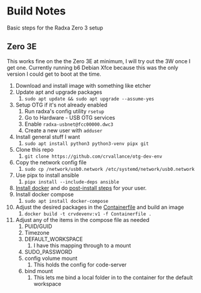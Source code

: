 # Build Notes

Basic steps for the Radxa Zero 3 setup

## Zero 3E

This works fine on the the Zero 3E at minimum, I will try out the 3W once I get one. Currently running b6 Debian Xfce because this was the only version I could get to boot at the time.

1. Download and install image with something like etcher
2. Update apt and upgrade packages
   1. `sudo apt update && sudo apt upgrade --assume-yes`
3. Setup OTG if it's not already enabled
   1. Run radxa's config utility `rsetup`
   2. Go to Hardware - USB OTG services
   3. Enable `radxa-usbnet@fcc00000.dwc3`
   4. Create a new user with `adduser`
4. Install general stuff I want
   1. `sudo apt install python3 python3-venv pipx git`
5. Clone this repo
   1. `git clone https://github.com/crvallance/otg-dev-env`
6. Copy the network config file
   1. `sudo cp /network/usb0.network /etc/systemd/network/usb0.network`
7. Use pipx to install ansible
   1. `pipx install --include-deps ansible`
8. [Install docker](https://docs.docker.com/engine/install/debian/#install-using-the-repository) and do [post-install steps](https://docs.docker.com/engine/install/linux-postinstall/#manage-docker-as-a-non-root-user) for your user.
9. Install docker compose
   1. `sudo apt install docker-compose`
10. Adjust the desired packages in the [Containerfile](/code-server-docker/Containerfile) and build an image
    1. `docker build -t crvdevenv:v1 -f Containerfile .`
11. Adjust any of the items in the compose file as needed
    1. PUID/GUID
    2. Timezone
    3. DEFAULT_WORKSPACE
        1. I have this mapping through to a mount
    4. SUDO_PASSWORD
    5. config volume mount
       1. This holds the config for code-server
    6. bind mount
       1. This lets me bind a local folder in to the container for the default workspace
